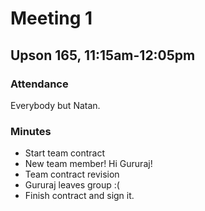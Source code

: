 # Meeting 1
## Upson 165, 11:15am-12:05pm
### Attendance
Everybody but Natan.

### Minutes
* Start team contract
* New team member! Hi Gururaj!
* Team contract revision
* Gururaj leaves group :(
* Finish contract and sign it.

